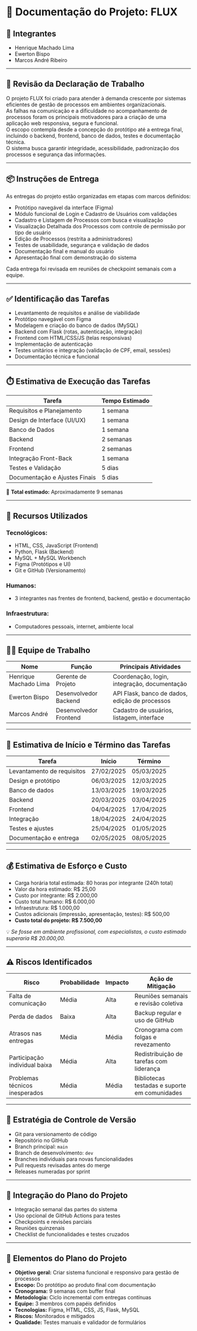 # 📄 Documentação do Projeto: FLUX

## 👥 Integrantes
- Henrique Machado Lima  
- Ewerton Bispo  
- Marcos André Ribeiro

---

## 🧾 Revisão da Declaração de Trabalho

O projeto FLUX foi criado para atender à demanda crescente por sistemas eficientes de gestão de processos em ambientes organizacionais.  
As falhas na comunicação e a dificuldade no acompanhamento de processos foram os principais motivadores para a criação de uma aplicação web responsiva, segura e funcional.  
O escopo contempla desde a concepção do protótipo até a entrega final, incluindo o backend, frontend, banco de dados, testes e documentação técnica.  
O sistema busca garantir integridade, acessibilidade, padronização dos processos e segurança das informações.

---

## 📦 Instruções de Entrega

As entregas do projeto estão organizadas em etapas com marcos definidos:

- Protótipo navegável da interface (Figma)  
- Módulo funcional de Login e Cadastro de Usuários com validações  
- Cadastro e Listagem de Processos com busca e visualização  
- Visualização Detalhada dos Processos com controle de permissão por tipo de usuário  
- Edição de Processos (restrita a administradores)  
- Testes de usabilidade, segurança e validação de dados  
- Documentação final e manual do usuário  
- Apresentação final com demonstração do sistema  

Cada entrega foi revisada em reuniões de checkpoint semanais com a equipe.

---

## ✅ Identificação das Tarefas

- Levantamento de requisitos e análise de viabilidade  
- Protótipo navegável com Figma  
- Modelagem e criação do banco de dados (MySQL)  
- Backend com Flask (rotas, autenticação, integração)  
- Frontend com HTML/CSS/JS (telas responsivas)  
- Implementação de autenticação  
- Testes unitários e integração (validação de CPF, email, sessões)  
- Documentação técnica e funcional  

---

## ⏱️ Estimativa de Execução das Tarefas

| Tarefa                         | Tempo Estimado   |
|-------------------------------|------------------|
| Requisitos e Planejamento     | 1 semana         |
| Design de Interface (UI/UX)   | 1 semana         |
| Banco de Dados                | 1 semana         |
| Backend                       | 2 semanas        |
| Frontend                      | 2 semanas        |
| Integração Front-Back         | 1 semana         |
| Testes e Validação            | 5 dias           |
| Documentação e Ajustes Finais | 5 dias           |

📌 **Total estimado:** Aproximadamente 9 semanas

---

## 💼 Recursos Utilizados

### Tecnológicos:
- HTML, CSS, JavaScript (Frontend)  
- Python, Flask (Backend)  
- MySQL + MySQL Workbench  
- Figma (Protótipos e UI)  
- Git e GitHub (Versionamento)

### Humanos:
- 3 integrantes nas frentes de frontend, backend, gestão e documentação

### Infraestrutura:
- Computadores pessoais, internet, ambiente local

---

## 👨‍💻 Equipe de Trabalho

| Nome                   | Função                 | Principais Atividades                          |
|------------------------|------------------------|-------------------------------------------------|
| Henrique Machado Lima | Gerente de Projeto     | Coordenação, login, integração, documentação   |
| Ewerton Bispo         | Desenvolvedor Backend  | API Flask, banco de dados, edição de processos |
| Marcos André          | Desenvolvedor Frontend | Cadastro de usuários, listagem, interface      |

---

## 📅 Estimativa de Início e Término das Tarefas

| Tarefa                     | Início       | Término     |
|---------------------------|--------------|-------------|
| Levantamento de requisitos| 27/02/2025   | 05/03/2025  |
| Design e protótipo        | 06/03/2025   | 12/03/2025  |
| Banco de dados            | 13/03/2025   | 19/03/2025  |
| Backend                   | 20/03/2025   | 03/04/2025  |
| Frontend                  | 04/04/2025   | 17/04/2025  |
| Integração                | 18/04/2025   | 24/04/2025  |
| Testes e ajustes          | 25/04/2025   | 01/05/2025  |
| Documentação e entrega    | 02/05/2025   | 08/05/2025  |

---

## 💰 Estimativa de Esforço e Custo

- Carga horária total estimada: 80 horas por integrante (240h total)  
- Valor da hora estimado: R$ 25,00  
- Custo por integrante: R$ 2.000,00  
- Custo total humano: R$ 6.000,00  
- Infraestrutura: R$ 1.000,00  
- Custos adicionais (impressão, apresentação, testes): R$ 500,00  
- **Custo total do projeto: R$ 7.500,00**

💡 *Se fosse em ambiente profissional, com especialistas, o custo estimado superaria R$ 20.000,00.*

---

## ⚠️ Riscos Identificados

| Risco                          | Probabilidade | Impacto | Ação de Mitigação                              |
|-------------------------------|---------------|---------|------------------------------------------------|
| Falta de comunicação          | Média         | Alta    | Reuniões semanais e revisão coletiva           |
| Perda de dados                | Baixa         | Alta    | Backup regular e uso de GitHub                 |
| Atrasos nas entregas          | Média         | Média   | Cronograma com folgas e revezamento            |
| Participação individual baixa | Média         | Alta    | Redistribuição de tarefas com liderança        |
| Problemas técnicos inesperados| Média         | Média   | Bibliotecas testadas e suporte em comunidades  |

---

## 🔄 Estratégia de Controle de Versão

- Git para versionamento de código  
- Repositório no GitHub  
- Branch principal: `main`  
- Branch de desenvolvimento: `dev`  
- Branches individuais para novas funcionalidades  
- Pull requests revisadas antes do merge  
- Releases numeradas por sprint

---

## 🔗 Integração do Plano do Projeto

- Integração semanal das partes do sistema  
- Uso opcional de GitHub Actions para testes  
- Checkpoints e revisões parciais  
- Reuniões quinzenais  
- Checklist de funcionalidades e testes cruzados

---

## 🧩 Elementos do Plano do Projeto

- **Objetivo geral:** Criar sistema funcional e responsivo para gestão de processos  
- **Escopo:** Do protótipo ao produto final com documentação  
- **Cronograma:** 9 semanas com buffer final  
- **Metodologia:** Ciclo incremental com entregas contínuas  
- **Equipe:** 3 membros com papéis definidos  
- **Tecnologias:** Figma, HTML, CSS, JS, Flask, MySQL  
- **Riscos:** Monitorados e mitigados  
- **Qualidade:** Testes manuais e validador de formulários
